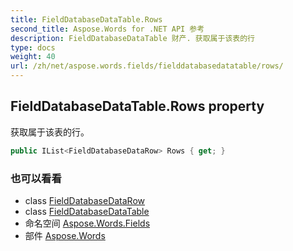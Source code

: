 ```yaml
---
title: FieldDatabaseDataTable.Rows
second_title: Aspose.Words for .NET API 参考
description: FieldDatabaseDataTable 财产. 获取属于该表的行
type: docs
weight: 40
url: /zh/net/aspose.words.fields/fielddatabasedatatable/rows/
---
```

## FieldDatabaseDataTable.Rows property

获取属于该表的行。

```csharp
public IList<FieldDatabaseDataRow> Rows { get; }
```

### 也可以看看

* class [FieldDatabaseDataRow](../../fielddatabasedatarow/)
* class [FieldDatabaseDataTable](../)
* 命名空间 [Aspose.Words.Fields](../../fielddatabasedatatable/)
* 部件 [Aspose.Words](../../../)


